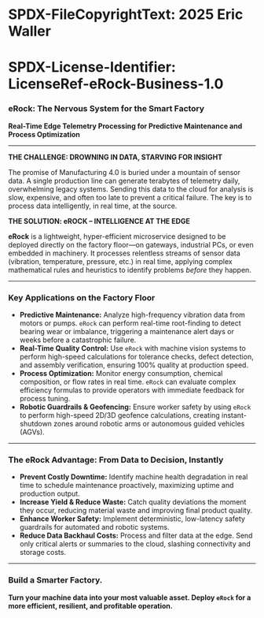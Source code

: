 # SPDX-FileCopyrightText: 2025 Eric Waller
# SPDX-License-Identifier: LicenseRef-eRock-Business-1.0

### **eRock: The Nervous System for the Smart Factory**

**Real-Time Edge Telemetry Processing for Predictive Maintenance and Process Optimization**

---

**THE CHALLENGE: DROWNING IN DATA, STARVING FOR INSIGHT**

The promise of Manufacturing 4.0 is buried under a mountain of sensor data. A single production line can generate terabytes of telemetry daily, overwhelming legacy systems. Sending this data to the cloud for analysis is slow, expensive, and often too late to prevent a critical failure. The key is to process data intelligently, in real time, at the source.

**THE SOLUTION: eROCK – INTELLIGENCE AT THE EDGE**

**eRock** is a lightweight, hyper-efficient microservice designed to be deployed directly on the factory floor—on gateways, industrial PCs, or even embedded in machinery. It processes relentless streams of sensor data (vibration, temperature, pressure, etc.) in real time, applying complex mathematical rules and heuristics to identify problems *before* they happen.

---

### **Key Applications on the Factory Floor**

*   **Predictive Maintenance:** Analyze high-frequency vibration data from motors or pumps. `eRock` can perform real-time root-finding to detect bearing wear or imbalance, triggering a maintenance alert days or weeks before a catastrophic failure.
*   **Real-Time Quality Control:** Use `eRock` with machine vision systems to perform high-speed calculations for tolerance checks, defect detection, and assembly verification, ensuring 100% quality at production speed.
*   **Process Optimization:** Monitor energy consumption, chemical composition, or flow rates in real time. `eRock` can evaluate complex efficiency formulas to provide operators with immediate feedback for process tuning.
*   **Robotic Guardrails & Geofencing:** Ensure worker safety by using `eRock` to perform high-speed 2D/3D geofence calculations, creating instant-shutdown zones around robotic arms or autonomous guided vehicles (AGVs).

---

### **The eRock Advantage: From Data to Decision, Instantly**

*   **Prevent Costly Downtime:** Identify machine health degradation in real time to schedule maintenance proactively, maximizing uptime and production output.
*   **Increase Yield & Reduce Waste:** Catch quality deviations the moment they occur, reducing material waste and improving final product quality.
*   **Enhance Worker Safety:** Implement deterministic, low-latency safety guardrails for automated and robotic systems.
*   **Reduce Data Backhaul Costs:** Process and filter data at the edge. Send only critical alerts or summaries to the cloud, slashing connectivity and storage costs.

---

### **Build a Smarter Factory.**

**Turn your machine data into your most valuable asset. Deploy `eRock` for a more efficient, resilient, and profitable operation.**
